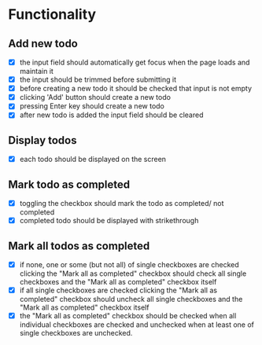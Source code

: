 # Functionality

## Add new todo
- [x] the input field should automatically get focus when the page loads and maintain it
- [x] the input should be trimmed before submitting it
- [x] before creating a new todo it should be checked that input is not empty
- [x] clicking 'Add' button should create a new todo
- [x] pressing Enter key should create a new todo
- [x] after new todo is added the input field should be cleared

## Display todos
- [x] each todo should be displayed on the screen

## Mark todo as completed
- [x] toggling the checkbox should mark the todo as completed/ not completed
- [x] completed todo should be displayed with strikethrough

## Mark all todos as completed
- [x] if none, one or some (but not all) of single checkboxes are checked clicking the "Mark all as completed" checkbox should check all single checkboxes and the "Mark all as completed" checkbox itself
- [x] if all single checkboxes are checked clicking the "Mark all as completed" checkbox should uncheck all single checkboxes and the "Mark all as completed" checkbox itself
- [x] the "Mark all as completed" checkbox should be checked when all individual checkboxes are checked and unchecked when at least one of single checkboxes are unchecked.
